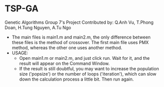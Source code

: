 # TSP-GA
Genetic Algorithms
Group 7's Project
Contributed by: Q.Anh Vu, T.Phong Doan, H.Tung Nguyen, A.Tu Ngo
* The main files is main1.m and main2.m, the only difference between these files is the method of crossover. The first main file uses PMX method, whereas the other one uses another method.
* USAGE:
  - Open main1.m or main2.m, and just click run. Wait for it, and the result will appear on the Command Window.
  - If the result is still doubtful, you may want to increase the population size ('popsize') or the number of loops ('iteration'), which can slow down the calculation process a little bit. Then run again.
